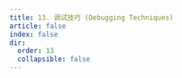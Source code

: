 ```yaml
---
title: 13. 调试技巧 (Debugging Techniques)
article: false
index: false
dir:
  order: 13
  collapsible: false
---
```

